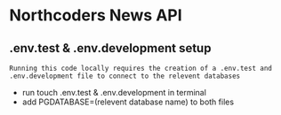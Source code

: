 # Northcoders News API

## .env.test & .env.development setup

    Running this code locally requires the creation of a .env.test and .env.development file to connect to the relevent databases

- run touch .env.test & .env.development in terminal
- add PGDATABASE=(relevent database name) to both files
